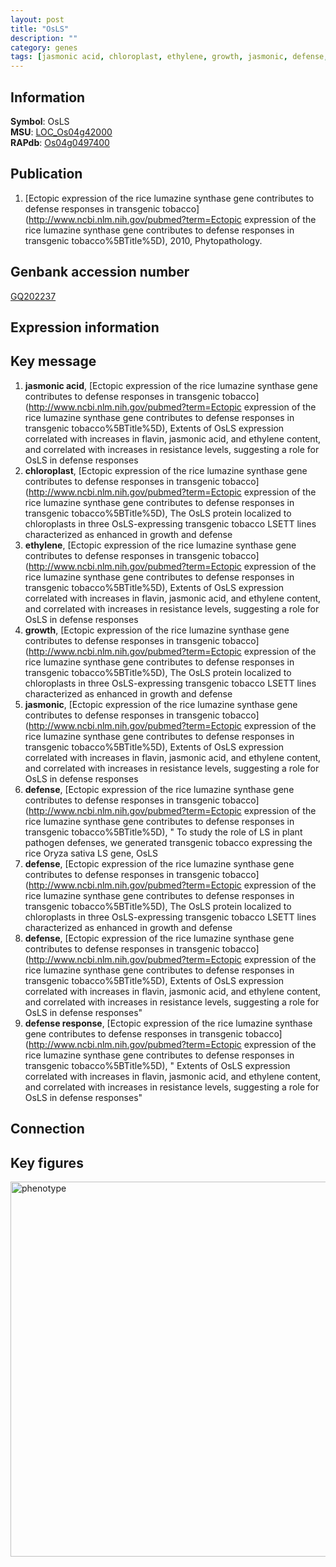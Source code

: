 ```yaml
---
layout: post
title: "OsLS"
description: ""
category: genes
tags: [jasmonic acid, chloroplast, ethylene, growth, jasmonic, defense, defense response]
---
```


## Information
__Symbol__: OsLS  
__MSU__: [LOC_Os04g42000](http://rice.plantbiology.msu.edu/cgi-bin/ORF_infopage.cgi?orf=LOC_Os04g42000)  
__RAPdb__: [Os04g0497400](http://rapdb.dna.affrc.go.jp/viewer/gbrowse_details/irgsp1?name=Os04g0497400)  

## Publication
1. [Ectopic expression of the rice lumazine synthase gene contributes to defense responses in transgenic tobacco](http://www.ncbi.nlm.nih.gov/pubmed?term=Ectopic expression of the rice lumazine synthase gene contributes to defense responses in transgenic tobacco%5BTitle%5D), 2010, Phytopathology.

## Genbank accession number
[GQ202237](http://www.ncbi.nlm.nih.gov/nuccore/GQ202237)  

## Expression information

## Key message
1. __jasmonic acid__, [Ectopic expression of the rice lumazine synthase gene contributes to defense responses in transgenic tobacco](http://www.ncbi.nlm.nih.gov/pubmed?term=Ectopic expression of the rice lumazine synthase gene contributes to defense responses in transgenic tobacco%5BTitle%5D),  Extents of OsLS expression correlated with increases in flavin, jasmonic acid, and ethylene content, and correlated with increases in resistance levels, suggesting a role for OsLS in defense responses
2. __chloroplast__, [Ectopic expression of the rice lumazine synthase gene contributes to defense responses in transgenic tobacco](http://www.ncbi.nlm.nih.gov/pubmed?term=Ectopic expression of the rice lumazine synthase gene contributes to defense responses in transgenic tobacco%5BTitle%5D),  The OsLS protein localized to chloroplasts in three OsLS-expressing transgenic tobacco LSETT lines characterized as enhanced in growth and defense
3. __ethylene__, [Ectopic expression of the rice lumazine synthase gene contributes to defense responses in transgenic tobacco](http://www.ncbi.nlm.nih.gov/pubmed?term=Ectopic expression of the rice lumazine synthase gene contributes to defense responses in transgenic tobacco%5BTitle%5D),  Extents of OsLS expression correlated with increases in flavin, jasmonic acid, and ethylene content, and correlated with increases in resistance levels, suggesting a role for OsLS in defense responses
4. __growth__, [Ectopic expression of the rice lumazine synthase gene contributes to defense responses in transgenic tobacco](http://www.ncbi.nlm.nih.gov/pubmed?term=Ectopic expression of the rice lumazine synthase gene contributes to defense responses in transgenic tobacco%5BTitle%5D),  The OsLS protein localized to chloroplasts in three OsLS-expressing transgenic tobacco LSETT lines characterized as enhanced in growth and defense
5. __jasmonic__, [Ectopic expression of the rice lumazine synthase gene contributes to defense responses in transgenic tobacco](http://www.ncbi.nlm.nih.gov/pubmed?term=Ectopic expression of the rice lumazine synthase gene contributes to defense responses in transgenic tobacco%5BTitle%5D),  Extents of OsLS expression correlated with increases in flavin, jasmonic acid, and ethylene content, and correlated with increases in resistance levels, suggesting a role for OsLS in defense responses
6. __defense__, [Ectopic expression of the rice lumazine synthase gene contributes to defense responses in transgenic tobacco](http://www.ncbi.nlm.nih.gov/pubmed?term=Ectopic expression of the rice lumazine synthase gene contributes to defense responses in transgenic tobacco%5BTitle%5D), " To study the role of LS in plant pathogen defenses, we generated transgenic tobacco expressing the rice Oryza sativa LS gene, OsLS
7. __defense__, [Ectopic expression of the rice lumazine synthase gene contributes to defense responses in transgenic tobacco](http://www.ncbi.nlm.nih.gov/pubmed?term=Ectopic expression of the rice lumazine synthase gene contributes to defense responses in transgenic tobacco%5BTitle%5D),  The OsLS protein localized to chloroplasts in three OsLS-expressing transgenic tobacco LSETT lines characterized as enhanced in growth and defense
8. __defense__, [Ectopic expression of the rice lumazine synthase gene contributes to defense responses in transgenic tobacco](http://www.ncbi.nlm.nih.gov/pubmed?term=Ectopic expression of the rice lumazine synthase gene contributes to defense responses in transgenic tobacco%5BTitle%5D),  Extents of OsLS expression correlated with increases in flavin, jasmonic acid, and ethylene content, and correlated with increases in resistance levels, suggesting a role for OsLS in defense responses"
9. __defense response__, [Ectopic expression of the rice lumazine synthase gene contributes to defense responses in transgenic tobacco](http://www.ncbi.nlm.nih.gov/pubmed?term=Ectopic expression of the rice lumazine synthase gene contributes to defense responses in transgenic tobacco%5BTitle%5D), " Extents of OsLS expression correlated with increases in flavin, jasmonic acid, and ethylene content, and correlated with increases in resistance levels, suggesting a role for OsLS in defense responses"

## Connection

## Key figures
<img src="http://ricencode.github.io/images/OsLS.pheno.png" alt="phenotype"  style="width: 600px;"/>



